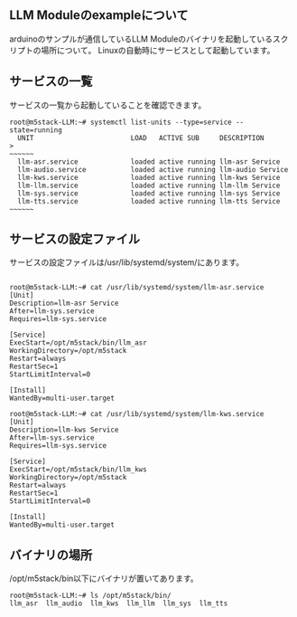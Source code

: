 ## LLM Moduleのexampleについて

arduinoのサンプルが通信しているLLM Moduleのバイナリを起動しているスクリプトの場所について。
Linuxの自動時にサービスとして起動しています。

## サービスの一覧
サービスの一覧から起動していることを確認できます。

```
root@m5stack-LLM:~# systemctl list-units --type=service --state=running
  UNIT                        LOAD   ACTIVE SUB     DESCRIPTION                >
~~~~~~
  llm-asr.service             loaded active running llm-asr Service
  llm-audio.service           loaded active running llm-audio Service
  llm-kws.service             loaded active running llm-kws Service
  llm-llm.service             loaded active running llm-llm Service
  llm-sys.service             loaded active running llm-sys Service
  llm-tts.service             loaded active running llm-tts Service
~~~~~~
```

## サービスの設定ファイル
サービスの設定ファイルは/usr/lib/systemd/system/にあります。

```

root@m5stack-LLM:~# cat /usr/lib/systemd/system/llm-asr.service
[Unit]
Description=llm-asr Service
After=llm-sys.service
Requires=llm-sys.service

[Service]
ExecStart=/opt/m5stack/bin/llm_asr
WorkingDirectory=/opt/m5stack
Restart=always
RestartSec=1
StartLimitInterval=0

[Install]
WantedBy=multi-user.target

root@m5stack-LLM:~# cat /usr/lib/systemd/system/llm-kws.service
[Unit]
Description=llm-kws Service
After=llm-sys.service
Requires=llm-sys.service

[Service]
ExecStart=/opt/m5stack/bin/llm_kws
WorkingDirectory=/opt/m5stack
Restart=always
RestartSec=1
StartLimitInterval=0

[Install]
WantedBy=multi-user.target
```

## バイナリの場所

/opt/m5stack/bin以下にバイナリが置いてあります。

```
root@m5stack-LLM:~# ls /opt/m5stack/bin/
llm_asr  llm_audio  llm_kws  llm_llm  llm_sys  llm_tts
```
